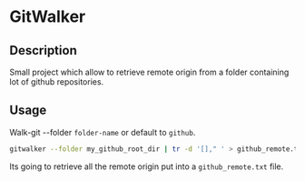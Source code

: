 # GitWalker

## Description

Small project which allow to retrieve remote origin from a
folder containing lot of github repositories.

## Usage

Walk-git --folder `folder-name` or default to `github`.

```bash
gitwalker --folder my_github_root_dir | tr -d '[]," ' > github_remote.txt
```

Its going to retrieve all the remote origin put into a `github_remote.txt` file.
